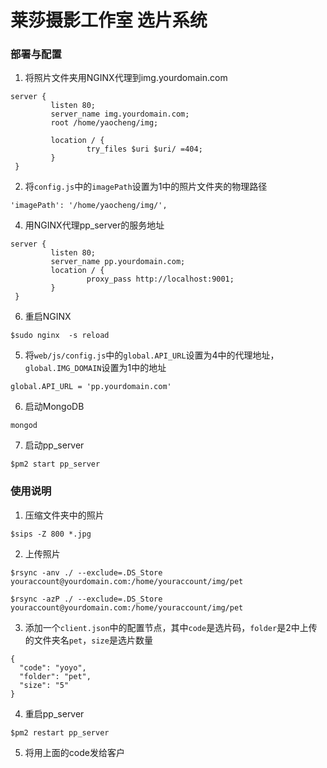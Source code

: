 # 莱莎摄影工作室 选片系统

### 部署与配置

1. 将照片文件夹用NGINX代理到img.yourdomain.com
```
server {
         listen 80;
         server_name img.yourdomain.com;
         root /home/yaocheng/img;

         location / {
                 try_files $uri $uri/ =404;
         }
 }
```

2. 将`config.js`中的`imagePath`设置为1中的照片文件夹的物理路径
```
'imagePath': '/home/yaocheng/img/',
```

4. 用NGINX代理pp_server的服务地址
```
server {
         listen 80;
         server_name pp.yourdomain.com;
         location / {
                 proxy_pass http://localhost:9001;
         }
 }
```

6. 重启NGINX
```
$sudo nginx  -s reload
```

5. 将`web/js/config.js`中的`global.API_URL`设置为4中的代理地址，`global.IMG_DOMAIN`设置为1中的地址
```
global.API_URL = 'pp.yourdomain.com'
```

6. 启动MongoDB
```
mongod
```

7. 启动pp_server
```
$pm2 start pp_server
```


### 使用说明

1. 压缩文件夹中的照片
```
$sips -Z 800 *.jpg
```

2. 上传照片
```
$rsync -anv ./ --exclude=.DS_Store youraccount@yourdomain.com:/home/youraccount/img/pet

$rsync -azP ./ --exclude=.DS_Store youraccount@yourdomain.com:/home/youraccount/img/pet
```

3. 添加一个`client.json`中的配置节点，其中`code`是选片码，`folder`是2中上传的文件夹名`pet`，`size`是选片数量
```
{
  "code": "yoyo",
  "folder": "pet",
  "size": "5"
}
```

4. 重启pp_server
```
$pm2 restart pp_server
```

5. 将用上面的code发给客户
